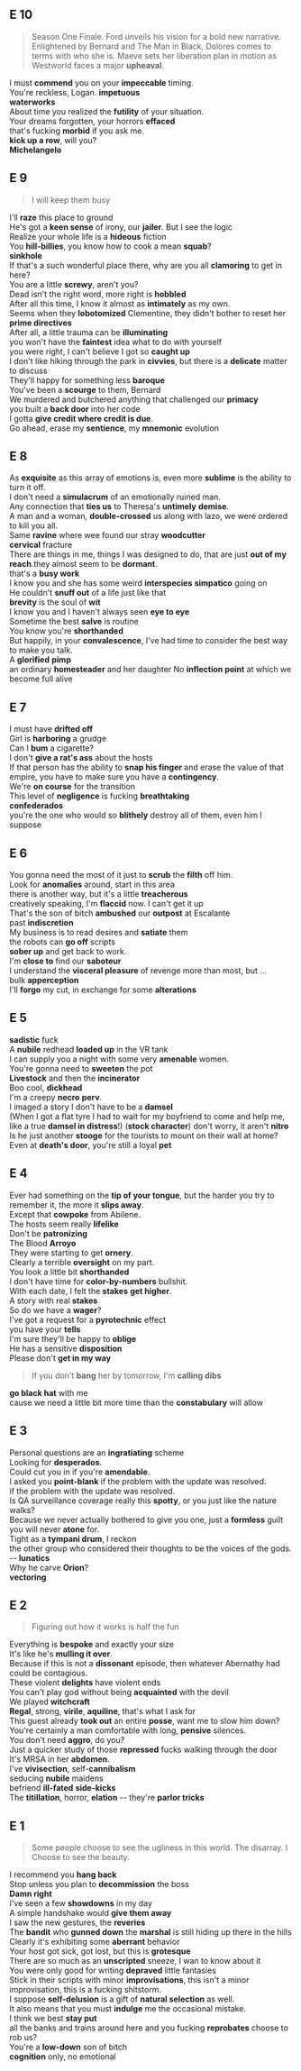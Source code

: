
## E 10 

> Season One Finale. Ford unveils his vision for a bold new narrative. Enlightened by Bernard and The Man in Black, Dolores comes to terms with who she is. Maeve sets her liberation plan in motion as Westworld faces a major **upheaval**.

I must **commend** you on your **impeccable** timing.  
You're reckless, Logan. **impetuous**  
**waterworks**  
About time you realized the **futility** of your situation.  
Your dreams forgotten, your horrors **effaced**  
that's fucking **morbid** if you ask me.  
**kick up a row**, will you?   
**Michelangelo** 


## E 9 

> I will keep them busy  

I'll **raze** this place to ground  
He's got a **keen sense** of irony, our **jailer**. But I see the logic   
Realize your whole life is a **hideous** fiction  
You **hill-billies**, you know how to cook a mean **squab**?  
**sinkhole**  
If that's a such wonderful place there, why are you all **clamoring** to get in here?  
You are a little **screwy**, aren't you?  
Dead isn't the right word, more right is **hobbled**  
After all this time, I know it almost as **intimately** as my own.  
Seems when they **lobotomized** Clementine, they didn't bother to reset her **prime directives**  
After all, a little trauma can be **illuminating**  
you won't have the **faintest** idea what to do with yourself  
you were right, I can't believe I got so **caught up**   
I don't like hiking through the park in **civvies**, but there is a **delicate** matter to discuss  
They'll happy for something less **baroque**  
You've been a **scourge** to them, Bernard  
We murdered and butchered anything that challenged our **primacy**  
you built a **back door** into her code  
I gotta **give credit where credit is due**.  
Go ahead, erase my **sentience**, my **mnemonic** evolution  

## E 8

As **exquisite** as this array of emotions is, even more **sublime** is the ability to turn it off.  
I don't need a **simulacrum** of an emotionally ruined man.  
Any connection that **ties us** to Theresa's **untimely** **demise**.  
A man and a woman, **double-crossed** us along with lazo, we were ordered to kill you all.  
Same **ravine** where wee found our stray **woodcutter**  
**cervical** fracture  
There are things in me, things I was designed to do, that are just **out of my reach**.they almost seem to be **dormant**.  
that's a **busy work**  
I know you and she has some weird **interspecies** **simpatico** going on  
He couldn't **snuff out** of a life just like that  
**brevity** is the soul of **wit**  
I know  you and I haven't always seen **eye to eye**  
Sometime the best **salve** is routine  
You know you're **shorthanded**  
But happily, in your **convalescence**, I've had time to consider the best way to make you talk.  
A **glorified** **pimp**  
an ordinary **homesteader** and her daughter 
No **inflection point** at which we become full alive  


## E 7  

I must have **drifted off**  
Girl is **harboring** a grudge  
Can I **bum** a cigarette?  
I don't **give a rat's ass** about the hosts  
If that person has the ability to **snap his finger** and erase the value of that empire, you have to make sure you have a **contingency**.  
We're **on course** for the transition  
This level of **negligence** is fucking **breathtaking**  
**confederados**  
you're the one who would so **blithely** destroy all of them, even him I suppose  

## E 6 

You gonna need the most of it just to **scrub** the **filth** off him.  
Look for **anomalies** around, start in this area  
there is another way, but it's a little **treacherous**  
creatively speaking, I'm **flaccid** now. I can't get it up  
That's the son of bitch **ambushed** our **outpost** at Escalante  
past **indiscretion**  
My business is to read desires and **satiate** them  
the robots can **go off** scripts  
**sober up** and get back to work.  
I'm **close to** find our **saboteur**  
I understand the **visceral pleasure** of revenge more than most, but ...  
bulk **apperception**  
I'll **forgo** my cut, in exchange for some **alterations**  

## E 5

**sadistic** fuck  
A **nubile** redhead **loaded up** in the VR tank  
I can supply you a night with some very **amenable** women.  
You're gonna need to **sweeten** the pot  
**Livestock** and then the **incinerator**  
Boo cool, **dickhead**  
I'm a creepy **necro** **perv**.  
I imaged a story I don't have to be a **damsel**  
(When I got a flat tyre I had to wait for my boyfriend to come and help me, like a true **damsel in distress**!)
(**stock character**)
don't worry, it aren't **nitro**  
Is he just another **stooge** for the tourists to mount on their wall at home?  
Even at **death's door**, you're still a loyal **pet**  

## E 4 
Ever had something on the **tip of your tongue**, but the harder you try to remember it, the more it **slips away**.  
Except that **cowpoke** from Abilene.  
The hosts seem really **lifelike**  
Don't be **patronizing**  
The Blood **Arroyo**  
They were starting to get **ornery**.  
Clearly a terrible **oversight** on my part.  
You look a little bit **shorthanded**  
I don't have time for **color-by-numbers** bullshit.  
With each date, I felt the **stakes** **get higher**.  
A story with real **stakes**  
So do we have a **wager**?  
I've got a request for a **pyrotechnic** effect  
you have your **tells**  
I'm sure they'll be happy to **oblige**  
He has a sensitive **disposition**  
Please don't **get in my way**  
> If you don't **bang** her by tomorrow, I'm **calling dibs**  

**go black hat** with me  
cause we need a little bit more time than the **constabulary** will allow  


## E 3
Personal questions are an **ingratiating** scheme  
Looking for **desperados**.  
Could cut you in if you're **amendable**.  
I asked you **point-blank** if the problem with the update was resolved.  
 if the problem with the update was resolved.  
Is QA surveillance coverage really this **spotty**, or you just like the nature walks?  
Because we never actually bothered to give you one, just a **formless** guilt you will never **atone** for.  
Tight as a **tympani drum**, I reckon  
the other group who considered their thoughts to be the voices of the gods. --  **lunatics**  
Why he carve **Orion**?  
**vectoring**  


## E 2  
> Figuring out how it works is half the fun  

Everything is **bespoke** and exactly your size  
It's like he's **mulling it over**.  
Because if this is not a **dissonant** episode, then whatever Abernathy had could be contagious.  
These violent **delights** have violent ends  
You can't play god without being **acquainted** with the devil  
We played **witchcraft**  
**Regal**, strong, **virile**, **aquiline**, that's what I ask for  
This guest already **took out** an entire **posse**, want me to slow him down?  
You're certainly a man comfortable with long, **pensive** silences.  
You don't need **aggro**, do you?  
Just a quicker study of those **repressed** fucks walking through the door  
It's MRSA in her **abdomen**.  
I've **vivisection**, self-**cannibalism**  
seducing **nubile** maidens  
befriend **ill-fated** **side-kicks**  
The **titillation**, horror, **elation** -- they're **parlor tricks**  

## E 1 

> Some people choose to see the ugliness in this world. The disarray. I Choose to see the beauty.  

I recommend you **hang back**  
Stop unless you plan to **decommission** the boss  
**Damn right**  
I've seen a few **showdowns** in my day  
A simple handshake would **give them away**  
I saw the new gestures, the **reveries**  
The **bandit** who **gunned down** the **marshal** is still hiding up there in the hills  
Clearly it's exhibiting some **aberrant** behavior  
Your host got sick, got lost, but this is **grotesque**  
There are so much as an **unscripted** sneeze, I wan to know about it  
You were only good for writing **depraved** little fantasies  
Stick in their scripts with minor **improvisations**, this isn't a minor improvisation, this is a fucking shitstorm.  
I suppose **self-delusion** is a gift of **natural selection** as well.  
It also means that you must **indulge** me the occasional mistake.  
I think we best **stay put**  
all the banks and trains around here and you fucking **reprobates** choose to rob us?  
You're a **low-down** son of bitch  
**cognition** only, no emotional  


